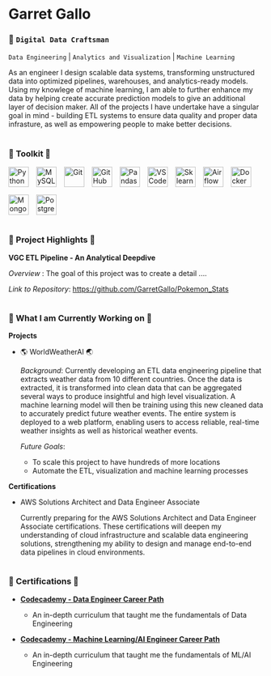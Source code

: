# Garret Gallo

### :construction_worker: **`Digital Data Craftsman`**  
`Data Engineering` | `Analytics and Visualization` | `Machine Learning`

As an engineer I design scalable data systems, transforming unstructured data 
into optimized pipelines, warehouses, and analytics-ready models. Using my knowlege
of machine learning, I am able to further enhance my data by helping create accurate
prediction models to give an additional layer of decision maker. All of the projects I
have undertake have a singular goal in mind - building ETL systems to ensure data quality
and proper data infrasture, as well as empowering people to make better decisions.

#

### :hammer: Toolkit :hammer:
<div style="display: flex; gap: 15px; flex-wrap: wrap; margin-bottom: 20px;">
  <img alt="Python" width="40px" src="https://cdn.jsdelivr.net/gh/devicons/devicon@latest/icons/python/python-original-wordmark.svg" />
  <img alt="MySQL" width="40px" src="https://cdn.jsdelivr.net/gh/devicons/devicon@latest/icons/mysql/mysql-original-wordmark.svg" />
  <img alt="Git" width="40px" src="https://cdn.jsdelivr.net/gh/devicons/devicon@latest/icons/git/git-original.svg" />
  <img alt="GitHub" width="40px" src="https://cdn.jsdelivr.net/gh/devicons/devicon@latest/icons/github/github-original.svg" />
  <img alt="Pandas" width="40px" src="https://cdn.jsdelivr.net/gh/devicons/devicon@latest/icons/pandas/pandas-original-wordmark.svg" />
  <img alt="VSCode" width="40px" src="https://cdn.jsdelivr.net/gh/devicons/devicon@latest/icons/vscode/vscode-original.svg" />
  <img alt="Sklearn" width="40px" src="https://cdn.jsdelivr.net/gh/devicons/devicon@latest/icons/scikitlearn/scikitlearn-original.svg" />
  <img alt="Airflow" width="40px" src="https://cdn.jsdelivr.net/gh/devicons/devicon@latest/icons/apacheairflow/apacheairflow-original-wordmark.svg" />
  <img alt="Docker" width="40px" src="https://cdn.jsdelivr.net/gh/devicons/devicon@latest/icons/docker/docker-original-wordmark.svg" />
  <img alt="MongoDB" width="40px" src="https://cdn.jsdelivr.net/gh/devicons/devicon@latest/icons/mongodb/mongodb-original-wordmark.svg" />
  <img alt="Postgres" width="40px" src="https://cdn.jsdelivr.net/gh/devicons/devicon@latest/icons/postgresql/postgresql-original-wordmark.svg" />
  
</div>

#

### :memo: Project Highlights :memo:
**VGC ETL Pipeline - An Analytical Deepdive**

  *Overview* : The goal of this project was to create a detail ....
  
  *Link to Repository*: https://github.com/GarretGallo/Pokemon_Stats

#

### :memo: What I am Currently Working on :memo:
**Projects**
  * :earth_americas: WorldWeatherAI :earth_asia:
    
    *Background*: Currently developing an ETL data engineering pipeline that extracts weather data from 10 different countries. Once the data is extracted, it is transformed into clean
    data that can be aggregated several ways to produce insightful and high level visualization. A machine learning model will then be training using this new cleaned data to accurately
    predict future weather events. The entire system is deployed to a web platform, enabling users to access reliable, real-time weather insights as well as historical
    weather events.
    
    *Future Goals*:
      * To scale this project to have hundreds of more locations
      * Automate the ETL, visualization and machine learning processes
    
**Certifications**
  * AWS Solutions Architect and Data Engineer Associate
    
    Currently preparing for the AWS Solutions Architect and Data Engineer Associate certifications. These certifications will deepen my understanding of cloud infrastructure and scalable
    data engineering solutions, strengthening my ability to design and manage end-to-end data pipelines in cloud environments.

 #

### :bookmark_tabs: Certifications :bookmark_tabs:
*   **[Codecademy - Data Engineer Career Path](https://www.codecademy.com/profiles/garretGallo4815753860/certificates/a0ea6712a909402896de2c6772445311)**
    *   An in-depth curriculum that taught me the fundamentals of Data Engineering

*   **[Codecademy - Machine Learning/AI Engineer Career Path](https://www.codecademy.com/profiles/garretGallo4815753860/certificates/6f8e0510ca91437a847b53aa9e9aa3f1)**
    *   An in-depth curriculum that taught me the fundamentals of ML/AI Engineering

#
